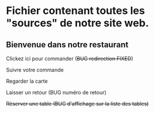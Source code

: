 # Fichier contenant toutes les "sources" de notre site web.

## Bienvenue dans notre restaurant 

Clickez ici pour commander (~~BUG redirection FIXED~~) 

Suivre votre commande

Regarder la carte

Laisser un retour (BUG numéro de retour)

~~Réserver une table (BUG d'affichage sur la liste des tables)~~

